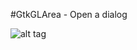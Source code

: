 #GtkGLArea - Open a dialog

![alt tag](https://github.com/termantics/GtkGLArea/blob/master/04_open_file_dialog/output.png?raw=true)
